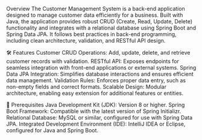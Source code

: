 Overview
The Customer Management System is a back-end application designed to manage customer data 
efficiently for a business. Built with Java, the application provides robust CRUD 
(Create, Read, Update, Delete) functionality and integrates with a relational database using 
Spring Boot and Spring Data JPA. It follows best practices in back-end programming, including 
clean architecture, validation, and RESTful API design.

🛠️ Features
Customer CRUD Operations:
Add, update, delete, and retrieve customer records with validation.
RESTful API:
Exposes endpoints for seamless integration with front-end applications or external systems.
Spring Data JPA Integration:
Simplifies database interactions and ensures efficient data management.
Validation Rules:
Enforces proper data entry, such as non-empty fields and correct formats.
Scalable Design:
Modular architecture, enabling easy extension for additional features or entities.

🚀 Prerequisites
Java Development Kit (JDK): Version 8 or higher.
Spring Boot Framework: Compatible with the latest version of Spring Initializr.
Relational Database: MySQL or similar, configured for use with Spring Data JPA.
Integrated Development Environment (IDE): IntelliJ IDEA or Eclipse, configured for Java and Spring Boot.
